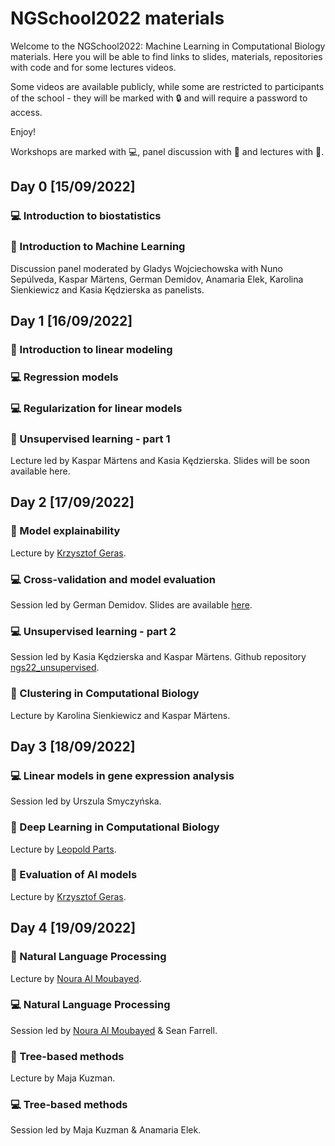 NGSchool2022 materials
================

Welcome to the NGSchool2022: Machine Learning in Computational Biology
materials. Here you will be able to find links to slides, materials,
repositories with code and for some lectures videos.

Some videos are available publicly, while some are restricted to
participants of the school - they will be marked with :lock: and will
require a password to access.

Enjoy!

Workshops are marked with :computer:, panel discussion with
:speech_balloon: and lectures with :mega:.

## Day 0 \[15/09/2022\]

### :computer: Introduction to biostatistics

### :speech_balloon: Introduction to Machine Learning

Discussion panel moderated by Gladys Wojciechowska with Nuno Sepúlveda,
Kaspar Märtens, German Demidov, Anamaria Elek, Karolina Sienkiewicz and
Kasia Kędzierska as panelists.

## Day 1 \[16/09/2022\]

### :mega: Introduction to linear modeling

### :computer: Regression models

### :computer: Regularization for linear models

### :mega: Unsupervised learning - part 1

Lecture led by Kaspar Märtens and Kasia Kędzierska. Slides will be soon
available here.

## Day 2 \[17/09/2022\]

### :mega: Model explainability

Lecture by [Krzysztof Geras](https://cs.nyu.edu/~kgeras/).

### :computer: Cross-validation and model evaluation

Session led by German Demidov. Slides are available
[here](day2/Model_evaluation-5.pdf).

### :computer: Unsupervised learning - part 2

Session led by Kasia Kędzierska and Kaspar Märtens. Github repository
[ngs22_unsupervised](https://github.com/kzkedzierska/ngs22_unsupervised).

### :mega: Clustering in Computational Biology

Lecture by Karolina Sienkiewicz and Kaspar Märtens.

## Day 3 \[18/09/2022\]

### :computer: Linear models in gene expression analysis

Session led by Urszula Smyczyńska.

### :mega: Deep Learning in Computational Biology

Lecture by [Leopold
Parts](https://www.sanger.ac.uk/person/parts-leopold/).

### :mega: Evaluation of AI models

Lecture by [Krzysztof Geras](https://cs.nyu.edu/~kgeras/).

## Day 4 \[19/09/2022\]

### :mega: Natural Language Processing

Lecture by [Noura Al
Moubayed](https://www.durham.ac.uk/staff/noura-al-moubayed/).

### :computer: Natural Language Processing

Session led by [Noura Al
Moubayed](https://www.durham.ac.uk/staff/noura-al-moubayed/) & Sean
Farrell.

### :mega: Tree-based methods

Lecture by Maja Kuzman.

### :computer: Tree-based methods

Session led by Maja Kuzman & Anamaria Elek.
